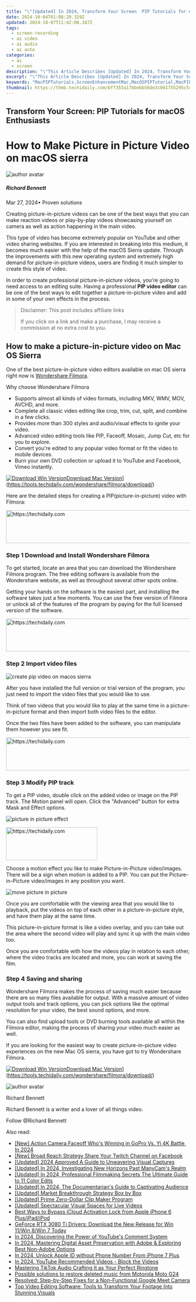 ```yaml
---
title: "\"[Updated] In 2024, Transform Your Screen  PIP Tutorials for macOS Enthusiasts\""
date: 2024-10-04T01:08:20.329Z
updated: 2024-10-07T11:42:08.187Z
tags: 
  - screen-recording
  - ai video
  - ai audio
  - ai auto
categories: 
  - ai
  - screen
description: "\"This Article Describes [Updated] In 2024, Transform Your Screen: PIP Tutorials for macOS Enthusiasts\""
excerpt: "\"This Article Describes [Updated] In 2024, Transform Your Screen: PIP Tutorials for macOS Enthusiasts\""
keywords: "MacPIPTutorials,ScreenEnhancementMac,MacOSPIPTutorial,MacPIPGuide,PIPmacScreens,EnthusiastsPIPTips,PIPmacTutorial"
thumbnail: https://thmb.techidaily.com/bff355a17bbebb56de3c041755295c5c8bf9f4acf5be59b973b9764a7f77ac05.jpg
---
```


## Transform Your Screen: PIP Tutorials for macOS Enthusiasts

# How to Make Picture in Picture Video on macOS sierra

![author avatar](https://images.wondershare.com/filmora/article-images/richard-bennett.jpg)

##### Richard Bennett

 Mar 27, 2024• Proven solutions

Creating picture-in-picture videos can be one of the best ways that you can make reaction videos or play-by-play videos showcasing yourself on camera as well as action happening in the main video.

This type of video has become extremely popular on YouTube and other video sharing websites. If you are interested in breaking into this medium, it becomes much easier with the help of the macOS Sierra update. Through the improvements with this new operating system and extremely high demand for picture-in-picture videos, users are finding it much simpler to create this style of video.

In order to create professional picture-in-picture videos, you're going to need access to an editing suite. Having a professional **PIP video editor** can be one of the best ways to edit together a picture-in-picture video and add in some of your own effects in the process.

>  Disclaimer: This post includes affiliate links
>
>  If you click on a link and make a purchase, I may receive a commission at no extra cost to you.
>

## How to make a picture-in-picture video on Mac OS Sierra

One of the best picture-in-picture video editors available on mac OS sierra right now is [Wondershare Filmora](https://tools.techidaily.com/wondershare/filmora/download/).

Why choose Wondershare Filmora

* Supports almost all kinds of video formats, including MKV, WMV, MOV, AVCHD, and more.
* Complete all classic video editing like crop, trim, cut, split, and combine in a few clicks.
* Provides more than 300 styles and audio/visual effects to ignite your video.
* Advanced video editing tools like PIP, Faceoff, Mosaic, Jump Cut, etc for you to explore.
* Convert you're edited to any popular video format or fit the video to mobile devices.
* Burn your own DVD collection or upload it to YouTube and Facebook, Vimeo instantly.

[![Download Win Version](https://images.wondershare.com/filmora/guide/download-btn-win.jpg)](https://tools.techidaily.com/wondershare/filmora/download/)[Download Mac Version](https://images.wondershare.com/filmora/guide/download-btn-mac.jpg)](https://tools.techidaily.com/wondershare/filmora/download/)

Here are the detailed steps for creating a PIP(picture-in-picture) video with Filmora:

<!-- affiliate ads begin -->
<a href="https://ephamedtechinc.pxf.io/c/5597632/2136624/26400" target="_top" id="2136624">
  <img src="//a.impactradius-go.com/display-ad/26400-2136624" border="0" alt="https://techidaily.com" width="728" height="90"/>
</a>
<img height="0" width="0" src="https://ephamedtechinc.pxf.io/i/5597632/2136624/26400" style="position:absolute;visibility:hidden;" border="0" />
<!-- affiliate ads end -->

### Step 1 Download and Install Wondershare Filmora

To get started, locate an area that you can download the Wondershare Filmora program. The free editing software is available from the Wondershare website, as well as throughout several other spots online.

Getting your hands on the software is the easiest part, and installing the software takes just a few moments. You can use the free version of Filmora or unlock all of the features of the program by paying for the full licensed version of the software.

<!-- affiliate ads begin -->
<a href="https://appsumo.8odi.net/c/5597632/2144274/7443" target="_top" id="2144274">
  <img src="//a.impactradius-go.com/display-ad/7443-2144274" border="0" alt="https://techidaily.com" width="600" height="90"/>
</a>
<img height="0" width="0" src="https://appsumo.8odi.net/i/5597632/2144274/7443" style="position:absolute;visibility:hidden;" border="0" />
<!-- affiliate ads end -->

### Step 2 Import video files

![create pip video on macos sierra](https://images.wondershare.com/filmora/active/picture-in-picture-steps.png)

After you have installed the full version or trial version of the program, you just need to import the video files that you would like to use.

Think of two videos that you would like to play at the same time in a picture-in-picture format and then import both video files to the editor.

Once the two files have been added to the software, you can manipulate them however you see fit.

<!-- affiliate ads begin -->
<a href="https://appsumo.8odi.net/c/5597632/2094483/7443" target="_top" id="2094483">
  <img src="//a.impactradius-go.com/display-ad/7443-2094483" border="0" alt="https://techidaily.com" width="728" height="90"/>
</a>
<img height="0" width="0" src="https://appsumo.8odi.net/i/5597632/2094483/7443" style="position:absolute;visibility:hidden;" border="0" />
<!-- affiliate ads end -->

### Step 3 Modify PIP track

To get a PIP video, double click on the added video or image on the PIP track. The Motion panel will open. Click the "Advanced" button for extra Mask and Effect options.

![picture in picture effect](https://images.wondershare.com/images/multimedia/video-editor/video-editor-picture-in-picture-editing.jpg)

<!-- affiliate ads begin -->
<a href="https://bluettius.sjv.io/c/5597632/2139120/17108" target="_top" id="2139120">
  <img src="//a.impactradius-go.com/display-ad/17108-2139120" border="0" alt="https://techidaily.com" width="250" height="90"/>
</a>
<img height="0" width="0" src="https://bluettius.sjv.io/i/5597632/2139120/17108" style="position:absolute;visibility:hidden;" border="0" />
<!-- affiliate ads end -->

Choose a motion effect you like to make Picture-in-Picture video/images. There will be a sign when motion is added to a PIP. You can put the Picture-in-Picture video/images in any position you want.

![move picture in picture](https://images.wondershare.com/topic/video-editing/move-pip.jpg)

Once you are comfortable with the viewing area that you would like to playback, put the videos on top of each other in a picture-in-picture style, and have them play at the same time.

This picture-in-picture format is like a video overlay, and you can take out the area where the second video will play and sync it up with the main video too.

Once you are comfortable with how the videos play in relation to each other, where the video tracks are located and more, you can work at saving the film.

### Step 4 Saving and sharing

Wondershare Filmora makes the process of saving much easier because there are so many files available for output. With a massive amount of video output tools and track options, you can pick options like the optimal resolution for your video, the best sound options, and more.

You can also find upload tools or DVD burning tools available all within the Filmora editor, making the process of sharing your video much easier as well.

If you are looking for the easiest way to create picture-in-picture video experiences on the new Mac OS sierra, you have got to try Wondershare Filmora.

[![Download Win Version](https://images.wondershare.com/filmora/guide/download-btn-win.jpg)](https://tools.techidaily.com/wondershare/filmora/download/)[Download Mac Version](https://images.wondershare.com/filmora/guide/download-btn-mac.jpg)](https://tools.techidaily.com/wondershare/filmora/download/)

![author avatar](https://images.wondershare.com/filmora/article-images/richard-bennett.jpg)

Richard Bennett

Richard Bennett is a writer and a lover of all things video.

Follow @Richard Bennett


<ins class="adsbygoogle"
     style="display:block"
     data-ad-format="autorelaxed"
     data-ad-client="ca-pub-7571918770474297"
     data-ad-slot="1223367746"></ins>



<ins class="adsbygoogle"
     style="display:block"
     data-ad-client="ca-pub-7571918770474297"
     data-ad-slot="8358498916"
     data-ad-format="auto"
     data-full-width-responsive="true"></ins>


<span class="atpl-alsoreadstyle">Also read:</span>
<div><ul>
<li><a href="https://article-tips.techidaily.com/new-action-camera-faceoff-whos-winning-in-gopro-vs-yi-4k-battle-in-2024/"><u>[New] Action Camera Faceoff Who's Winning in GoPro Vs. Yi 4K Battle, In 2024</u></a></li>
<li><a href="https://facebook-videos.techidaily.com/new-broad-reach-strategy-share-your-twitch-channel-on-facebook/"><u>[New] Broad Reach Strategy Share Your Twitch Channel on Facebook</u></a></li>
<li><a href="https://article-tips.techidaily.com/updated-2024-approved-a-guide-to-unwavering-visual-captures/"><u>[Updated] 2024 Approved A Guide to Unwavering Visual Captures</u></a></li>
<li><a href="https://remote-screen-capture.techidaily.com/updated-in-2024-investigating-new-horizons-past-manycams-realm/"><u>[Updated] In 2024, Investigating New Horizons Past ManyCam's Realm</u></a></li>
<li><a href="https://article-tips.techidaily.com/updated-in-2024-professional-filmmaking-secrets-the-ultimate-guide-to-11-color-edits/"><u>[Updated] In 2024, Professional Filmmaking Secrets The Ultimate Guide to 11 Color Edits</u></a></li>
<li><a href="https://article-tips.techidaily.com/updated-in-2024-the-documentarians-guide-to-captivating-audience/"><u>[Updated] In 2024, The Documentarian's Guide to Captivating Audience</u></a></li>
<li><a href="https://article-tips.techidaily.com/updated-market-breakthrough-strategy-box-by-box/"><u>[Updated] Market Breakthrough Strategy Box by Box</u></a></li>
<li><a href="https://desktop-recording.techidaily.com/updated-prime-zero-dollar-clip-maker-program/"><u>[Updated] Prime Zero-Dollar Clip Maker Program</u></a></li>
<li><a href="https://article-tips.techidaily.com/updated-spectacular-visual-spaces-for-live-videos/"><u>[Updated] Spectacular Visual Spaces for Live Videos</u></a></li>
<li><a href="https://activate-lock.techidaily.com/best-ways-to-bypass-icloud-activation-lock-from-apple-iphone-6-plusipadipod-by-drfone-ios/"><u>Best Ways to Bypass iCloud Activation Lock from Apple iPhone 6 Plus/iPad/iPod</u></a></li>
<li><a href="https://win-dash.techidaily.com/geforce-rtx-3080-ti-drivers-download-the-new-release-for-win-11win-8win-7-today/"><u>GeForce RTX 3080 Ti Drivers: Download the New Release for Win 11/Win 8/Win 7 Today</u></a></li>
<li><a href="https://article-tips.techidaily.com/in-2024-discovering-the-power-of-youtubes-comment-system/"><u>In 2024, Discovering the Power of YouTube's Comment System</u></a></li>
<li><a href="https://article-tips.techidaily.com/in-2024-mastering-digital-asset-preservation-with-adobe-and-exploring-best-non-adobe-options/"><u>In 2024, Mastering Digital Asset Preservation with Adobe & Exploring Best Non-Adobe Options</u></a></li>
<li><a href="https://apple-account.techidaily.com/in-2024-unlock-apple-id-without-phone-number-from-iphone-7-plus-by-drfone-ios/"><u>In 2024, Unlock Apple ID without Phone Number From iPhone 7 Plus</u></a></li>
<li><a href="https://facebook-record-videos.techidaily.com/in-2024-youtube-recommended-videos-block-the-videos/"><u>In 2024, YouTube Recommended Videos - Block the Videos</u></a></li>
<li><a href="https://article-tips.techidaily.com/mastering-tiktok-audio-crafting-it-as-your-perfect-ringtone/"><u>Mastering TikTok Audio Crafting It as Your Perfect Ringtone</u></a></li>
<li><a href="https://review-topics.techidaily.com/possible-solutions-to-restore-deleted-music-from-motorola-moto-g24-by-fonelab-android-recover-music/"><u>Possible solutions to restore deleted music from Motorola Moto G24</u></a></li>
<li><a href="https://win-blog.techidaily.com/resolved-step-by-step-fixes-for-a-non-functional-google-meet-camera/"><u>Resolved: Step-by-Step Fixes for a Non-Functional Google Meet Camera</u></a></li>
<li><a href="https://techtrends.techidaily.com/top-video-editing-software-tools-to-transform-your-footage-into-stunning-visuals/"><u>Top Video Editing Software: Tools to Transform Your Footage Into Stunning Visuals</u></a></li>
</ul></div>

